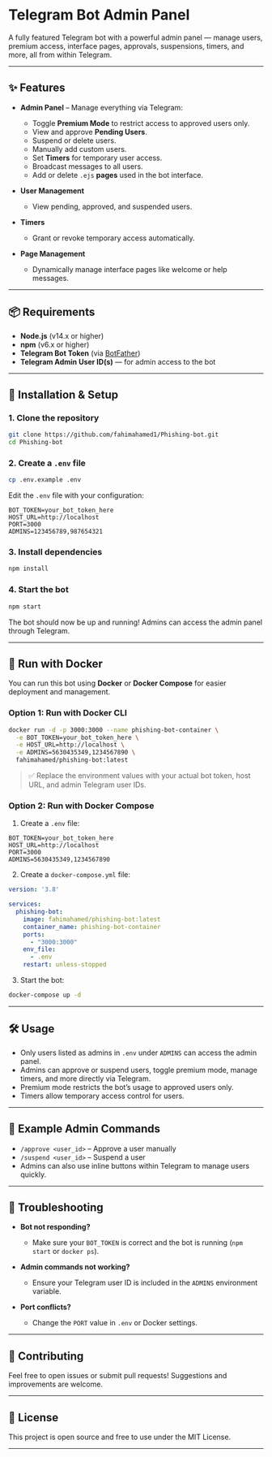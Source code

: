 # Telegram Bot Admin Panel

A fully featured Telegram bot with a powerful admin panel — manage users, premium access, interface pages, approvals, suspensions, timers, and more, all from within Telegram.

---

## ✨ Features

- **Admin Panel** – Manage everything via Telegram:
  - Toggle **Premium Mode** to restrict access to approved users only.
  - View and approve **Pending Users**.
  - Suspend or delete users.
  - Manually add custom users.
  - Set **Timers** for temporary user access.
  - Broadcast messages to all users.
  - Add or delete `.ejs` **pages** used in the bot interface.

- **User Management**
  - View pending, approved, and suspended users.

- **Timers**
  - Grant or revoke temporary access automatically.

- **Page Management**
  - Dynamically manage interface pages like welcome or help messages.

---

## 📦 Requirements

- **Node.js** (v14.x or higher)
- **npm** (v6.x or higher)
- **Telegram Bot Token** (via [BotFather](https://core.telegram.org/bots#botfather))
- **Telegram Admin User ID(s)** — for admin access to the bot

---

## 🚀 Installation & Setup

### 1. Clone the repository

```bash
git clone https://github.com/fahimahamed1/Phishing-bot.git
cd Phishing-bot
```

### 2. Create a `.env` file

```bash
cp .env.example .env
```

Edit the `.env` file with your configuration:

```env
BOT_TOKEN=your_bot_token_here
HOST_URL=http://localhost
PORT=3000
ADMINS=123456789,987654321
```

### 3. Install dependencies

```bash
npm install
```

### 4. Start the bot

```bash
npm start
```

The bot should now be up and running! Admins can access the admin panel through Telegram.

---

## 🐳 Run with Docker

You can run this bot using **Docker** or **Docker Compose** for easier deployment and management.

### Option 1: Run with Docker CLI

```bash
docker run -d -p 3000:3000 --name phishing-bot-container \
  -e BOT_TOKEN=your_bot_token_here \
  -e HOST_URL=http://localhost \
  -e ADMINS=5630435349,1234567890 \
  fahimahamed/phishing-bot:latest
```

> ✅ Replace the environment values with your actual bot token, host URL, and admin Telegram user IDs.

### Option 2: Run with Docker Compose

1. Create a `.env` file:

```env
BOT_TOKEN=your_bot_token_here
HOST_URL=http://localhost
PORT=3000
ADMINS=5630435349,1234567890
```

2. Create a `docker-compose.yml` file:

```yaml
version: '3.8'

services:
  phishing-bot:
    image: fahimahamed/phishing-bot:latest
    container_name: phishing-bot-container
    ports:
      - "3000:3000"
    env_file:
      - .env
    restart: unless-stopped
```

3. Start the bot:

```bash
docker-compose up -d
```

---

## 🛠 Usage

- Only users listed as admins in `.env` under `ADMINS` can access the admin panel.
- Admins can approve or suspend users, toggle premium mode, manage timers, and more directly via Telegram.
- Premium mode restricts the bot’s usage to approved users only.
- Timers allow temporary access control for users.

---

## 💬 Example Admin Commands

- `/approve <user_id>` – Approve a user manually
- `/suspend <user_id>` – Suspend a user
- Admins can also use inline buttons within Telegram to manage users quickly.

---

## 🧩 Troubleshooting

- **Bot not responding?**
  - Make sure your `BOT_TOKEN` is correct and the bot is running (`npm start` or `docker ps`).

- **Admin commands not working?**
  - Ensure your Telegram user ID is included in the `ADMINS` environment variable.

- **Port conflicts?**
  - Change the `PORT` value in `.env` or Docker settings.

---

## 🤝 Contributing

Feel free to open issues or submit pull requests! Suggestions and improvements are welcome.

---

## 📄 License

This project is open source and free to use under the MIT License.

---
